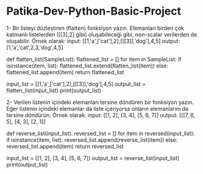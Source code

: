 # Patika-Dev-Python-Basic-Project
1- Bir listeyi düzleştiren (flatten) fonksiyon yazın. Elemanları birden çok katmanlı listelerden ([[3],2] gibi) oluşabileceği gibi, non-scalar verilerden de oluşabilir. Örnek olarak:
input: [[1,'a',['cat'],2],[[[3]],'dog'],4,5]
output: [1,'a','cat',2,3,'dog',4,5]

def flatten_list(SampleList):
    flattened_list = []
    for item in SampleList:
        if isinstance(item, list):
            flattened_list.extend(flatten_list(item))
        else:
            flattened_list.append(item)
    return flattened_list

input_list = [[1,'a',['cat'],2],[[[3]],'dog'],4,5]
output_list = flatten_list(input_list)
print(output_list)

2- Verilen listenin içindeki elemanları tersine döndüren bir fonksiyon yazın. Eğer listenin içindeki elemanlar da liste içeriyorsa onların elemanlarını da tersine döndürün. Örnek olarak:
input: [[1, 2], [3, 4], [5, 6, 7]]
output: [[[7, 6, 5], [4, 3], [2, 1]]

def reverse_list(input_list):
    reversed_list = []
    for item in reversed(input_list):
        if isinstance(item, list):
            reversed_list.append(reverse_list(item))
        else:
            reversed_list.append(item)
    return reversed_list

input_list = [[1, 2], [3, 4], [5, 6, 7]]
output_list = reverse_list(input_list)
print(output_list)

